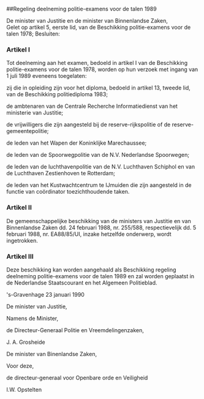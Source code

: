 <meta http-equiv='Content-Type' content='text/html; charset=utf-8' />

##Regeling deelneming politie-examens voor de talen 1989

De minister van Justitie en de minister van Binnenlandse Zaken,  
Gelet op artikel 5, eerste lid, van de Beschikking politie-examens voor de talen 1978;
Besluiten:    

### Artikel  I  

Tot deelneming aan het examen, bedoeld in artikel I van de Beschikking politie-examens voor de talen 1978, worden op hun verzoek met ingang van 1 juli 1989 eveneens toegelaten: 

zij die in opleiding zijn voor het diploma, bedoeld in artikel 13, tweede lid, van de Beschikking politiediploma 1983;  

de ambtenaren van de Centrale Recherche Informatiedienst van het ministerie van Justitie;  

de vrijwilligers die zijn aangesteld bij de reserve-rijkspolitie of de reserve-gemeentepolitie;  

de leden van het Wapen der Koninklijke Marechaussee;  

de leden van de Spoorwegpolitie van de N.V. Nederlandse Spoorwegen;  

de leden van de luchthavenpolitie van de N.V. Luchthaven Schiphol en van de Luchthaven Zestienhoven te Rotterdam;  

de leden van het Kustwachtcentrum te IJmuiden die zijn aangesteld in de functie van coördinator toezichthoudende taken.    

### Artikel  II  

De gemeenschappelijke beschikking van de ministers van Justitie en van Binnenlandse Zaken dd. 24 februari 1988, nr. 255/588, respectievelijk dd. 5 februari 1988, nr. EA88/85/UI, inzake hetzelfde onderwerp, wordt ingetrokken.  

### Artikel  III  

Deze beschikking kan worden aangehaald als Beschikking regeling deelneming politie-examens voor de talen 1989 en zal worden geplaatst in de Nederlandse Staatscourant en het Algemeen Politieblad.  

's-Gravenhage 
23 januari 1990    

De 
minister van Justitie, 

Namens de Minister, 

de 
Directeur-Generaal Politie en Vreemdelingenzaken, 

J. A. Grosheide     

De 
minister van Binenlandse Zaken, 

Voor deze, 

de 
directeur-generaal voor Openbare orde en Veiligheid 

I.W. Opstelten      
